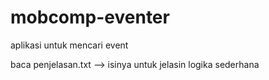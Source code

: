# mobcomp-eventer
aplikasi untuk mencari event

baca penjelasan.txt --> isinya untuk jelasin logika sederhana
